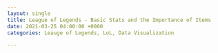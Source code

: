 ```yaml
---
layout: single
title: League of Legends - Basic Stats and the Importance of Items
date: 2021-03-25 04:00:00 +0000
categories: Leauge of Legends, LoL, Data Visualization

---
```

